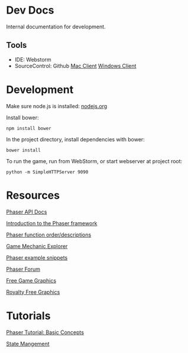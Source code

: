 # Dev Docs

Internal documentation for development.

## Tools

- IDE: Webstorm
- SourceControl: Github [Mac Client](https://mac.github.com/) [Windows Client](http://git-scm.com/download/win)

# Development


Make sure node.js is installed: [nodejs.org](http://nodejs.org/)

Install bower:
```
npm install bower
```

In the project directory, install dependencies with bower:
```
bower install
```

To run the game, run from WebStorm, or start webserver at project root:
```
python -m SimpleHTTPServer 9090
```

# Resources

[Phaser API Docs](http://docs.phaser.io/index.html)

[Introduction to the Phaser framework](http://gamedevelopment.tutsplus.com/articles/how-to-learn-the-phaser-html5-game-engine--gamedev-13643)

[Phaser function order/descriptions](http://www.html5gamedevs.com/topic/1372-phaser-function-order-reserved-names-and-special-uses/)

[Game Mechanic Explorer](http://gamemechanicexplorer.com/#platformer-6)

[Phaser example snippets](http://examples.phaser.io/sideview.html)

[Phaser Forum](http://www.html5gamedevs.com/forum/14-phaser/)

[Free Game Graphics](http://opengameart.org/art-search-advanced?keys=&field_art_type_tid[]=9)

[Royalty Free Graphics](http://www.pixelprospector.com/the-big-list-of-royalty-free-graphics/)

# Tutorials
[Phaser Tutorial: Basic Concepts](http://www.photonstorm.com/phaser/tutorial-making-your-first-phaser-game)

[State Mangement](http://www.emanueleferonato.com/2014/08/28/phaser-tutorial-understanding-phaser-states/)
